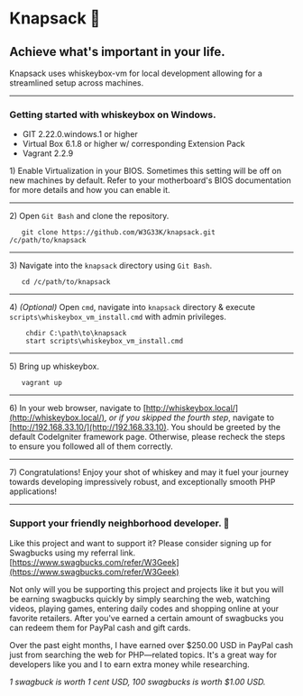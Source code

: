 # Knapsack 🎒
## Achieve what's important in your life.
Knapsack uses whiskeybox-vm for local development allowing for a streamlined setup across machines.
_________________

### Getting started with whiskeybox on Windows.
* GIT 2.22.0.windows.1 or higher
* Virtual Box 6.1.8 or higher w/ corresponding Extension Pack
* Vagrant 2.2.9

1\) Enable Virtualization in your BIOS. Sometimes this setting will be off on new machines by default. Refer to your 
motherboard's BIOS documentation for more details and how you can enable it.
_________________

2\) Open `Git Bash` and clone the repository.
```shell script
   git clone https://github.com/W3G33K/knapsack.git /c/path/to/knapsack
```
_________________

3\) Navigate into the `knapsack` directory using `Git Bash`.
```shell script
   cd /c/path/to/knapsack
```
_________________

4\) *(Optional)* Open `cmd`, navigate into `knapsack` directory &amp; execute `scripts\whiskeybox_vm_install.cmd` with admin privileges.
```shell script
    chdir C:\path\to\knapsack
    start scripts\whiskeybox_vm_install.cmd
```

_________________

5\) Bring up whiskeybox.
```shell script
   vagrant up
```
_________________

6\) In your web browser, navigate to [http://whiskeybox.local/](http://whiskeybox.local/), *or if you skipped the fourth
step*, navigate to [http://192.168.33.10/](http://192.168.33.10). You should be greeted by the default CodeIgniter
framework page. Otherwise, please recheck the steps to ensure you followed all of them correctly.
_________________

7\) Congratulations! Enjoy your shot of whiskey and may it fuel your journey towards developing impressively robust, and 
exceptionally smooth PHP applications!
_________________

### Support your friendly neighborhood developer. 🍻
Like this project and want to support it? Please consider signing up for Swagbucks using my referral link. 
[https://www.swagbucks.com/refer/W3Geek](https://www.swagbucks.com/refer/W3Geek)

Not only will you be supporting this project and projects like it but you will be earning swagbucks quickly by 
simply searching the web, watching videos, playing games, entering daily codes and shopping online at your 
favorite retailers. After you've earned a certain amount of swagbucks you can redeem them for PayPal cash and gift cards.

Over the past eight months, I have earned over $250.00 USD in PayPal cash just from searching the web for PHP—related 
topics. It's a great way for developers like you and I to earn extra money while researching.

*1 swagbuck is worth 1 cent USD, 100 swagbucks is worth $1.00 USD.*
